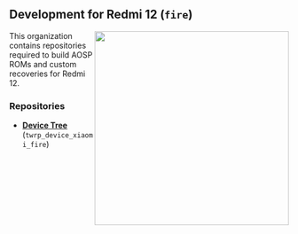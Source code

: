 ## Development for Redmi 12 (`fire`)
<img align="right" width="350" height="350" src="https://fdn2.gsmarena.com/vv/pics/xiaomi/xiaomi-redmi-12-4.jpg">

This organization contains repositories required to build AOSP ROMs and custom recoveries for Redmi 12.

### Repositories
* [**Device Tree**](https://github.com/Xiaomi-fire-unofficial-development/twrp_device_xiaomi_fire) (`twrp_device_xiaomi_fire`)
